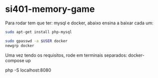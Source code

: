 # si401-memory-game

Para rodar tem que ter: mysql e docker, abaixo ensina a baixar cada um:

```bash
sudo apt-get install php-mysql
```

```bash
sudo gpasswd -a $USER docker
newgrp docker
```

Uma vez tendo os requisitos, rode em terminais separados:
docker-compose up

php -S localhost:8080